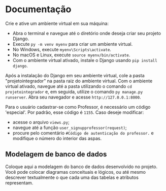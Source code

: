 # Documentação

Crie e ative um ambiente virtual em sua máquina:
 -  Abra o terminal e navegue até o diretório onde deseja criar seu 
    projeto Django.
 -  Execute `py -m venv myenv` para criar um 
    ambiente virtual.
   -  No Windows, execute `myenv\Scripts\activate`.
   -  No macOS e Linux, execute `source myenv/bin/activate`.
 -  Com o ambiente virtual ativado, instale o Django usando
    `pip install django`.
   
Após a instalação do Django em seu ambiente virtual, cole a pasta "projetointegrador" na pasta raiz do ambiente virtual. Com o ambiente virtual ativado, navegue até a pasta utilizando o comando `cd projetointegrador` e, em seguida, utilize o comando `py manage.py runserver`. Abra seu navegador e acesse `http://127.0.0.1:8000`.

Para o usuário cadastrar-se como Professor, é necessário um código 'especial'. Por padrão, esse código é `1155`. Caso deseje modificar:
- acesse o arquivo `views.py`;
- navegue até a função `user_signupprofessor(request)`;
- procure pelo comentário `#Código de autenticação do professor.` e modifique o número do interior das aspas.

## Modelagem de banco de dados

Coloque aqui a modelagem do banco de dados desenvolvido no projeto. Você pode colocar diagramas conceituais e lógicos, ou até mesmo descrever textualmente o que cada uma das tabelas e atributos representam. 
